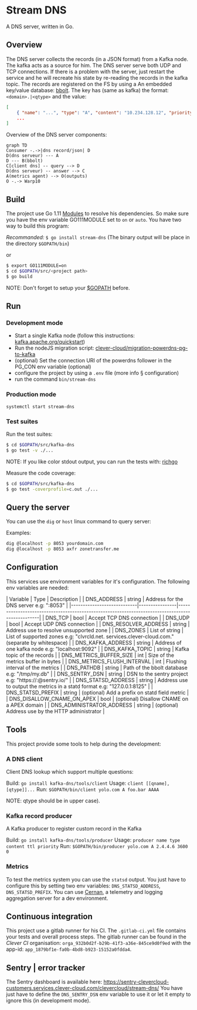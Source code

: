 # Stream DNS

A DNS server, written in Go.

## Overview

The DNS server collects the records (in a JSON format) from a Kafka node. The kafka acts as a source for him.
The DNS server serve both UDP and TCP connections. If there is a problem with the server, just restart the service and he will recreate his state by re-reading the records in the kafka topic.
The records are registered on the FS by using a An embedded key/value database: [bbolt](https://github.com/boltdb/bolt). The key has (same as kafka) the format: `<domain>.|<qtype>` and the value:
```json
[
	{ "name": "...", "type": "A", "content": "10.234.128.12", "priority": 0 },
	...
]
```

Overview of the DNS server components:

``` mermaid
graph TD
Consumer -.->|dns record/json| D
D(dns serveur) --- A
D --- B(bbolt)
C[client dns] -- query --> D
D(dns serveur) -- answer --> C
A(metrics agent) --> O(outputs)
O -.-> Warp10
```

## Build

The project use Go 1.11 [Modules](https://github.com/golang/go/wiki/Modules) to resolve his dependencies. So make sure you have the env variable GO111MODULE set to `on` or `auto`.
You have two way to build this program:

*Recommanded:* `$ go install stream-dns` (The binary output will be place in the directory `$GOPATH/bin`)

or

```sh
$ export GO111MODULE=on
$ cd $GOPATH/src/<project path>
$ go build
```

NOTE: Don't forget to setup your [$GOPATH](https://golang.org/doc/code.html#GOPATH) before.

## Run

### Development mode

- Start a single Kafka node (follow this instructions: [kafka.apache.org/quickstart](https://kafka.apache.org/quickstart))
- Run the nodeJS migration script: [clever-cloud/migration-powerdns-pg-to-kafka](https://gitlab.corp.clever-cloud.com/clever-cloud/migration-powerdns-pg-to-kafka)
- (optional) Set the connection URI of the powerdns follower in the PG_CON env variable (optional)
- configure the project by using a `.env` file (more info § configuration)
- run the command `bin/stream-dns`

### Production mode

`systemctl start stream-dns`

### Test suites

Run the test suites:

```sh
$ cd $GOPATH/src/kafka-dns
$ go test -v ./...
```

NOTE: If you like color stdout output, you can run the tests with: [richgo](https://github.com/kyoh86/richgo)

Measure the code coverage:

```sh
$ cd $GOPATH/src/kafka-dns
$ go test -coverprofile=c.out ./...
```

## Query the server

You can use the `dig` or `host` linux command to query server:

Examples:
```bash
dig @localhost -p 8053 yourdomain.com
dig @localhost -p 8053 axfr zonetransfer.me
```


## Configuration

This services use environment variables for it's configuration.
The following env variables are needed:

| Variable                   | Type           | Description                                                                                     |
| DNS_ADDRESS                | string         | Address for the DNS server e.g: ":8053"                                                         |
|----------------------------|----------------|-------------------------------------------------------------------------------------------------|
| DNS_TCP                    | bool           | Accept TCP DNS connection                                                                       |
| DNS_UDP                    | bool           | Accept UDP DNS connection                                                                       |
| DNS_RESOLVER_ADDRESS       | string         | Address use to resolve unsupported zone                                                         |
| DNS_ZONES                  | List of string | List of supported zones e.g: "clvrcld.net. services.clever-cloud.com." (separate by whitespace) |
| DNS_KAFKA_ADDRESS          | string         | Address of one kafka node e.g: "localhost:9092"                                                 |
| DNS_KAFKA_TOPIC            | string         | Kafka topic of the records                                                                      |
| DNS_METRICS_BUFFER_SIZE    | int            | Size of the metrics buffer in bytes                                                             |
| DNS_METRICS_FLUSH_INTERVAL | int            | Flushing interval of the metrics                                                                |
| DNS_PATHDB                 | string         | Path of the bbolt database e.g: "/tmp/my.db"                                                    |
| DNS_SENTRY_DSN             | string         | DSN to the sentry project e.g: "https://<key>:<secret>@sentry.io/<project>"                     |
| DNS_STATSD_ADDRESS         | string         | Address use to output the metrics in a statd format e.g: "127.0.0.1:8125"                       |
| DNS_STATSD_PREFIX          | string         | (optional) Add a prefix on statd field metric                                                   |
| DNS_DISALLOW_CNAME_ON_APEX | bool           | (optional) Disallow CNAME on a APEX domain                                                      |
| DNS_ADMINISTRATOR_ADDRESS  | string         | (optional) Address use by the HTTP administrator                                                |

## Tools

This project provide some tools to help during the development:

### A DNS client

Client DNS lookup which support multiple questions:

Build: `go install kafka-dns/tools/client`
Usage: `client [[qname], [qtype]]...`
Run: `$GOPATH/bin/client yolo.com A foo.bar AAAA`

NOTE: qtype should be in upper case).

### Kafka record producer

A Kafka producer to register custom record in the Kafka

Build: `go install kafka-dns/tools/producer`
Usage: `producer name type content ttl priority`
Run: `$GOPATH/bin/producer yolo.com A 2.4.4.6 3600 0`

### Metrics

To test the metrics system you can use the `statsd` output. You just have to configure this by setting two env variables: `DNS_STATSD_ADDRESS`, `DNS_STATSD_PREFIX`.
You can use [Cernan](https://github.com/postmates/cernan), a telemetry and logging aggregation server for a dev environment.

## Continuous integration

This project use a gitlab runner for his CI. The `.gitlab-ci.yml` file contains your tests and overall process steps.
The gitlab runner can be found in the _Clever CI_ organisation: `orga_932b0d2f-b29b-41f3-a36e-845ce9d0f9ed` with the app-id: `app_1879bf1e-fa0b-4bd8-b923-15152a0fdda4`.

## Sentry | error tracker

The Sentry dashboard is available here: https://sentry-clevercloud-customers.services.clever-cloud.com/clevercloud/stream-dns/
You have just have to define the `DNS_SENTRY_DSN` env variable to use it or let it empty to ignore this (in development mode).
